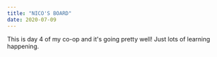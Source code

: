 ```yaml
---
title: "NICO'S BOARD"
date: 2020-07-09
---
```

This is day 4 of my co-op and it's going pretty well! Just lots of learning happening. 
